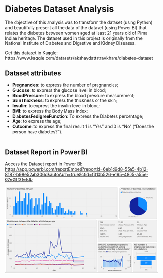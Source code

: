 # Diabetes Dataset Analysis

The objective of this analysis was to transform the dataset (using Python) and beautifully present all the data of the dataset (using Power BI) that relates the diabetes between women aged at least 21 years old of Pima Indian heritage. The dataset used in this project is originally from the National Institute of Diabetes and Digestive and Kidney
Diseases.

Get this dataset in Kaggle: https://www.kaggle.com/datasets/akshaydattatraykhare/diabetes-dataset

## Dataset attributes

* **Pregnancies**: to express the number of pregnancies;<br/>
* **Glucose**: to express the glucose level in blood;<br/>
* **BloodPressure**: to express the blood pressure measurement;<br/>
* **SkinThickness**: to express the thickness of the skin;<br/>
* **Insulin**: to express the insulin level in blood;<br/>
* **BMI**: to express the Body Mass Index;<br/>
* **DiabetesPedigreeFunction**: To express the Diabetes percentage;<br/>
* **Age**: to express the age;<br/>
* **Outcome**: to express the final result 1 is “Yes” and 0 is “No” (“Does the person have diabetes?”).<br/><br/>

## Dataset Report in Power BI
Access the Dataset report in Power BI: https://app.powerbi.com/reportEmbed?reportId=6eb1d9d8-55a5-4b12-8187-b98e52ab306d&autoAuth=true&ctid=f310b526-e195-4805-a55e-67e28f2fefdb <br/>

![Diabetes Dataset Report in Power BI](https://github.com/murilomarsoli/diabetes-dataset-transform-powerBI/blob/main/DiabetesDatasetReportPowerBI.png)

